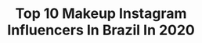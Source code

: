 ---
title: Top 10 Makeup Instagram Influencers In Brazil In 2020
description: >-
  Find top makeup Instagram influencers in Brazil in 2020. Most popular hashtags: #makeuplover #tutorialmakeup #sorteio #girlpower.
platform: Instagram
profiles:
  - username: "vanessagrabeel"
    fullname: >-
      Makeup
    location: "Brazil"
    followers: 38017
    engagement: 81
    commentsToLikes: 0.114639
    id: ck8t0yointtmv0j78mtfyqje0
    verified: false
    hashtags: "#amordem, #influenciadora, #brotherbear, #travelblogger"
  - username: "kamillateixeiramakeup"
    fullname: >-
      KAMILLA TEIXEIRA 🇧🇷
    location: "Brazil"
    followers: 355496
    engagement: 137
    commentsToLikes: 0.020883
    id: ck0vzov1wa5wl0i19op63m4pn
    verified: false
    hashtags: "#makeup"
  - username: "helenacoelhooo"
    fullname: >-
      𝐇 𝐄 𝐋 𝐄 𝐍 𝐀  𝐂 𝐎 𝐄 𝐋 𝐇 𝐎
    location: "Brazil"
    followers: 455499
    engagement: 2440
    commentsToLikes: 1.664794
    id: ck0u0az0ut4qf0i19ylg3kdyp
    verified: false
    hashtags: "#foreoportugal, #ikeaportugal, #hboportugal, #pub"
  - username: "darlensp"
    fullname: >-
      D A R L E N S O U S A ✨
    location: "Brazil"
    followers: 8006
    engagement: 1654
    commentsToLikes: 0.074984
    id: ck9wfmainph800j78ucxs7ezv
    verified: false
    hashtags: "#cachoscoloridos, #cachosbra, #youtube, #barbiechallenge"
  - username: "lilianefariass_"
    fullname: >-
      Liliane Farias ✨
    location: "Brazil"
    followers: 22780
    engagement: 919
    commentsToLikes: 0.195231
    id: ck14gny8y664q0i196hve8svl
    verified: false
    hashtags: "#whiteparty, #tbt, #emcasa"
  - username: "jamillerafic"
    fullname: >-
      Jamille Rafic
    location: "Brazil"
    followers: 17371
    engagement: 846
    commentsToLikes: 0.200654
    id: ck0w6esn8881i0i19x2ta5b7t
    verified: false
    hashtags: "#gothicgirl, #makeupaddict, #goth, #selfie"
  - username: "marinazanluca"
    fullname: >-
      MARINA ZANLUCA
    location: "Brazil"
    followers: 47600
    engagement: 678
    commentsToLikes: 0.066810
    id: ck0w31pksr6ss0i19i2ep6tjq
    verified: false
    hashtags: "#metalhead, #gothgirls, #gothicgirls, #emofashion"
  - username: "jemartins22"
    fullname: >-
      JESSICA MARTINS ❣️
    location: "Brazil"
    followers: 90359
    engagement: 624
    commentsToLikes: 0.069174
    id: ck15qxqta55wq0i19cmjbr990
    verified: false
    hashtags: "#goals, #mulhermaravilha, #makeuplover, #jamescharles"
  - username: "paixao_brenda"
    fullname: >-
      BRENDA PAIXÃO
    location: "Brazil"
    followers: 70298
    engagement: 623
    commentsToLikes: 0.056666
    id: ck6tpoj2zl7650j71eu3y04i1
    verified: false
    hashtags: "#gratid, #curadadepressao, #marimariamakeup, #videomakeup"
  - username: "beatriz.cust"
    fullname: >-
      Beatriz Custódio
    location: "Brazil"
    followers: 32666
    engagement: 668
    commentsToLikes: 2.191524
    id: ck8t1xsgtxgxw0j78uvm9b6aj
    verified: false
    hashtags: "#positivevibes, #look, #samsung, #oculosdesol"
---